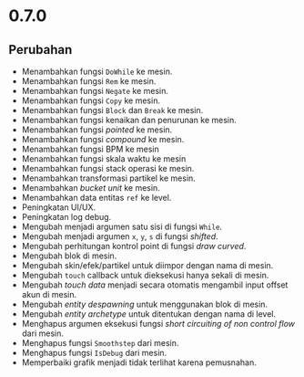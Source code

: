 # 0.7.0

## Perubahan

- Menambahkan fungsi `DoWhile` ke mesin.
- Menambahkan fungsi `Rem` ke mesin.
- Menambahkan fungsi `Negate` ke mesin.
- Menambahkan fungsi `Copy` ke mesin.
- Menambahkan fungsi `Block` dan `Break` ke mesin.
- Menambahkan fungsi kenaikan dan penurunan ke mesin.
- Menambahkan fungsi _pointed_ ke mesin.
- Menambahkan fungsi _compound_ ke mesin.
- Menambahkan fungsi BPM ke mesin
- Menambahkan fungsi skala waktu ke mesin
- Menambahkan fungsi stack operasi ke mesin.
- Menambahkan transformasi partikel ke mesin.
- Menambahkan _bucket unit_ ke mesin.
- Menambahkan data entitas `ref` ke level.
- Peningkatan UI/UX.
- Peningkatan log debug.
- Mengubah menjadi argumen satu sisi di fungsi `While`.
- Mengubah menjadi argumen `x`, `y`, `s` di fungsi _shifted_.
- Mengubah perhitungan kontrol point di fungsi _draw curved_.
- Mengubah blok di mesin.
- Mengubah skin/efek/partikel untuk diimpor dengan nama di mesin.
- Mengubah `touch` callback untuk dieksekusi hanya sekali di mesin.
- Mengubah _touch data_ menjadi secara otomatis mengambil input offset akun di mesin.
- Mengubah _entity despawning_ untuk menggunakan blok di mesin.
- Mengubah _entity archetype_ untuk ditentukan dengan nama di level.
- Menghapus argumen eksekusi fungsi _short circuiting of non control flow_ dari mesin.
- Menghapus fungsi `Smoothstep` dari mesin.
- Menghapus fungsi `IsDebug` dari mesin.
- Memperbaiki grafik menjadi tidak terlihat karena pemusnahan.
